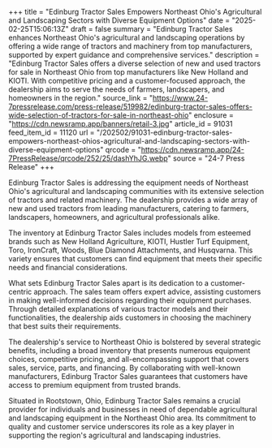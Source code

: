 +++
title = "Edinburg Tractor Sales Empowers Northeast Ohio's Agricultural and Landscaping Sectors with Diverse Equipment Options"
date = "2025-02-25T15:06:13Z"
draft = false
summary = "Edinburg Tractor Sales enhances Northeast Ohio's agricultural and landscaping operations by offering a wide range of tractors and machinery from top manufacturers, supported by expert guidance and comprehensive services."
description = "Edinburg Tractor Sales offers a diverse selection of new and used tractors for sale in Northeast Ohio from top manufacturers like New Holland and KIOTI. With competitive pricing and a customer-focused approach, the dealership aims to serve the needs of farmers, landscapers, and homeowners in the region."
source_link = "https://www.24-7pressrelease.com/press-release/519982/edinburg-tractor-sales-offers-wide-selection-of-tractors-for-sale-in-northeast-ohio"
enclosure = "https://cdn.newsramp.app/banners/retail-3.jpg"
article_id = 91031
feed_item_id = 11120
url = "/202502/91031-edinburg-tractor-sales-empowers-northeast-ohios-agricultural-and-landscaping-sectors-with-diverse-equipment-options"
qrcode = "https://cdn.newsramp.app/24-7PressRelease/qrcode/252/25/dashYhJG.webp"
source = "24-7 Press Release"
+++

<p>Edinburg Tractor Sales is addressing the equipment needs of Northeast Ohio's agricultural and landscaping communities with its extensive selection of tractors and related machinery. The dealership provides a wide array of new and used tractors from leading manufacturers, catering to farmers, landscapers, homeowners, and agricultural professionals alike.</p><p>The inventory at Edinburg Tractor Sales includes models from esteemed brands such as New Holland Agriculture, KIOTI, Hustler Turf Equipment, Toro, IronCraft, Woods, Blue Diamond Attachments, and Husqvarna. This variety ensures that customers can find equipment that meets their specific needs and financial considerations.</p><p>What sets Edinburg Tractor Sales apart is its dedication to a customer-centric approach. The sales team offers expert advice, assisting customers in making well-informed decisions regarding their equipment purchases. Through detailed explanations of various tractor models and their functionalities, the dealership aids customers in choosing the machinery that best suits their requirements.</p><p>The dealership's service to Northeast Ohio is bolstered by several strategic benefits, including a broad inventory that presents numerous equipment choices, competitive pricing, and all-encompassing support that covers sales, service, parts, and financing. By collaborating with well-known manufacturers, Edinburg Tractor Sales guarantees that customers have access to premium equipment from trusted brands.</p><p>Situated in Rootstown, Ohio, Edinburg Tractor Sales remains a crucial provider for individuals and businesses in need of dependable agricultural and landscaping equipment in the Northeast Ohio area. Its commitment to quality and customer service underscores its role as a key player in supporting the region's agricultural and landscaping industries.</p>